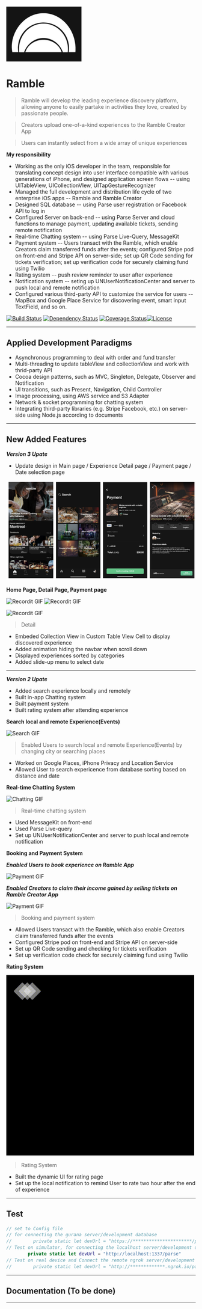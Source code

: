 ![image](https://github.com/ZhangHexiao/RambleApp/blob/master/images/RambleIcon.png)


# Ramble

> Ramble will develop the leading experience discovery platform, allowing anyone to easily partake in activities they love, created by passionate people.

> Creators upload one-of-a-kind experiences to the Ramble Creator App

> Users can instantly select from a wide array of unique experiences

**My responsibility**

- Working as the only iOS developer in the team, responsible for translating concept design into user interface compatible with various generations of iPhone, and designed application screen flows -- using UITableView, UICollectionVIew, UITapGestureRecognizer
- Managed the full development and distribution life cycle of two enterprise iOS apps -- Ramble and Ramble Creator
- Designed SQL database -- using Parse user registration or Facebook API to log in
- Configured Server on back-end -- using Parse Server and cloud functions to manage payment, updating available tickets, sending remote notification
- Real-time Chatting system -- using Parse Live-Query, MessageKit
- Payment system -- Users transact with the Ramble, which enable Creators claim transferred funds after the events; configured Stripe pod on front-end and Stripe API on server-side; set up QR Code sending for tickets verification; set up verification code for securely claiming fund using Twilio
- Rating system -- push review reminder to user after experience
- Notification system -- seting up UNUserNotificationCenter and server to push local and remote notification
- Configured various third-party API to customize the service for users -- MapBox and Google Place Service for discovering event, smart input TextField, and so on. 

[![Build Status](http://img.shields.io/travis/badges/badgerbadgerbadger.svg?style=flat-square)](https://travis-ci.org/badges/badgerbadgerbadger) [![Dependency Status](http://img.shields.io/gemnasium/badges/badgerbadgerbadger.svg?style=flat-square)](https://gemnasium.com/badges/badgerbadgerbadger) [![Coverage Status](http://img.shields.io/coveralls/badges/badgerbadgerbadger.svg?style=flat-square)](https://coveralls.io/r/badges/badgerbadgerbadger)[![License](http://img.shields.io/:license-mit-blue.svg?style=flat-square)](http://badges.mit-license.org)

---
## Applied Development Paradigms

- Asynchronous programming to deal with order and fund transfer
- Multi-threading to update tableView and collectionView and work with thrid-party API
- Cocoa design patterns, such as MVC, Singleton, Delegate, Observer and Notification 
- UI transitions, such as Present, Navigation, Child Controller
- Image processing, using AWS service and S3 Adapter
- Network & socket programming for chatting system
- Integrating third-party libraries (e.g. Stripe Facebook, etc.) on server-side using Node.js according to documents
---
## New Added Features

***Version 3 Upate***
- Update design in Main page / Experience Detail page / Payment page / Date selection page

[![INSERT YOUR GRAPHIC HERE](https://github.com/ZhangHexiao/RambleApp/blob/master/images/version3.png)]()



**Home Page, Detail Page, Payment page**

![Recordit GIF](https://github.com/ZhangHexiao/RambleApp/blob/master/images/version3Homepage.gif)
![Recordit GIF](https://github.com/ZhangHexiao/RambleApp/blob/master/images/mapFeature.gif)

![Recordit GIF](https://github.com/ZhangHexiao/RambleApp/blob/master/images/version3PaymentPaypage.gif)


> Detail
- Embeded Collection View in Custom Table View Cell to display discovered experience
- Added animation hiding the navbar when scroll down
- Displayed experiences sorted by categories
- Added slide-up menu to select date

---

***Version 2 Upate***
- Added search experience locally and remotely
- Built in-app Chatting system
- Built payment system
- Built rating system after attending experience

**Search local and remote Experience(Events)**

![Search GIF](https://github.com/ZhangHexiao/RambleApp/blob/master/images/SearchAndLocation.gif)

> Enabled Users to search local and remote Experience(Events) by changing city or searching places
- Worked on Google Places, iPhone Privacy and Location Service
- Allowed User to search expericence from database sorting based on distance and date

**Real-time Chatting System**

![Chatting GIF](https://github.com/ZhangHexiao/RambleApp/blob/master/images/chatting.gif)

> Real-time chatting system
- Used MessageKit on front-end
- Used Parse Live-query
- Set up UNUserNotificationCenter and server to push local and remote notification

**Booking and Payment System**

***Enabled Users to book experience on Ramble App***

![Payment GIF](https://github.com/ZhangHexiao/RambleApp/blob/master/images/PaymentUser.gif)

***Enabled Creators to claim their income gained by selling tickets on Ramble Creator App***

![Payment GIF](https://github.com/ZhangHexiao/RambleApp/blob/master/images/PaymentCreator.gif)

> Booking and payment system

- Allowed Users transact with the Ramble, which also enable Creators claim transferred funds after the events
- Configured Stripe pod on front-end and Stripe API on server-side
- Set up QR Code sending and checking for tickets verification 
- Set up verification code check for securely claiming fund using Twilio

**Rating System**

![Rating GIF](https://github.com/ZhangHexiao/RambleApp/blob/master/images/RatingSystem.gif)

> Rating System

- Built the dynamic UI for rating page
- Set up the local notification to remind User to rate two hour after the end of experience

---

## Test

```swift
// set to Config file
// for connecting the gurana server/development database
//        private static let devUrl = "https://**********************/parse"
// Test on simulator, for connecting the localhost server/development database
        private static let devUrl = "http://localhost:1337/parse"
// Test on real device and Connect the remote ngrok server/development database
//        private static let devUrl = "http://*************.ngrok.io/parse"
```

---

## Documentation (To be done)

---
